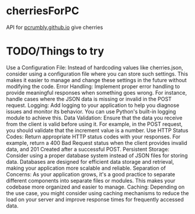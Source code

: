 
# cherriesForPC
 API for [pcrumbly.github.io](https://pcrumbly.github.io) give cherries

# TODO/Things to try
Use a Configuration File: Instead of hardcoding values like cherries.json, consider using a configuration file where you can store such settings. This makes it easier to manage and change these settings in the future without modifying the code.
Error Handling: Implement proper error handling to provide meaningful responses when something goes wrong. For instance, handle cases where the JSON data is missing or invalid in the POST request.
Logging: Add logging to your application to help you diagnose issues and monitor its behavior. You can use Python's built-in logging module to achieve this.
Data Validation: Ensure that the data you receive from the client is valid before using it. For example, in the POST request, you should validate that the increment value is a number.
Use HTTP Status Codes: Return appropriate HTTP status codes with your responses. For example, return a 400 Bad Request status when the client provides invalid data, and 201 Created after a successful POST.
Persistent Storage: Consider using a proper database system instead of JSON files for storing data. Databases are designed for efficient data storage and retrieval, making your application more scalable and reliable.
Separation of Concerns: As your application grows, it's a good practice to separate different components into separate files or modules. This makes your codebase more organized and easier to manage.
Caching: Depending on the use case, you might consider using caching mechanisms to reduce the load on your server and improve response times for frequently accessed data.
